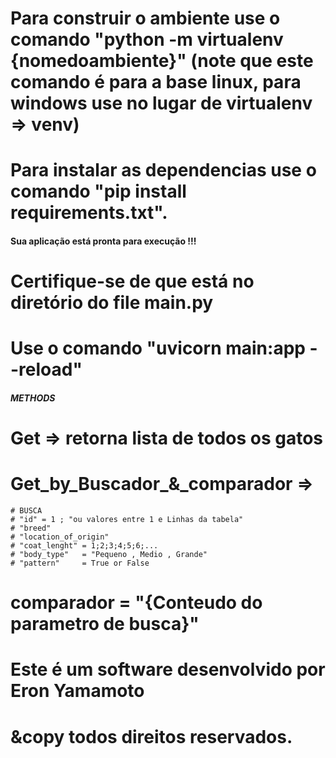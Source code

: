 # Para construir o ambiente use o comando "python -m virtualenv {nomedoambiente}" (note que este comando é para a base linux, para windows use no lugar de virtualenv => venv)

# Para instalar as dependencias use o comando "pip install requirements.txt".

#### Sua aplicação está pronta para execução !!! #####
# Certifique-se de que está no diretório do file main.py
# Use o comando "uvicorn main:app --reload"

##### METHODS ######
# Get => retorna lista de todos os gatos
# Get_by_Buscador_&_comparador =>
    # BUSCA
    # "id" = 1 ; "ou valores entre 1 e Linhas da tabela"
    # "breed"
    # "location_of_origin"
    # "coat_lenght" = 1;2;3;4;5;6;...
    # "body_type"   = "Pequeno , Medio , Grande"
    # "pattern"     = True or False
# comparador = "{Conteudo do parametro de busca}"


# Este é um software desenvolvido por Eron Yamamoto
# &copy todos direitos reservados.